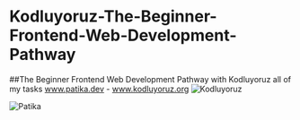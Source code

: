 # Kodluyoruz-The-Beginner-Frontend-Web-Development-Pathway
##The Beginner Frontend Web Development Pathway with Kodluyoruz all of my tasks
www.patika.dev - www.kodluyoruz.org
![Kodluyoruz](https://kodluyoruz.org/wp-content/uploads/2022/05/kodluyoruz_yatay_slogan-300x35.png)
  
![Patika](https://app.patika.dev/staticFiles/newPatikaLogo.svg)
